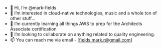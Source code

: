 - 👋 Hi, I’m @mark-fields
- 👀 I’m interested in cloud-native technologies, music and a whole ton of other stuff...
- 🌱 I’m currently learning all things AWS to prep for the Architects Associate certification
- 💞️ I’m looking to collaborate on anything related to quality engineering.
- 📫 You can reach me via email - [fields.mark.r@gmail.com]

<!---
mark-fields/mark-fields is a ✨ special ✨ repository because its `README.md` (this file) appears on your GitHub profile.
You can click the Preview link to take a look at your changes.
--->

